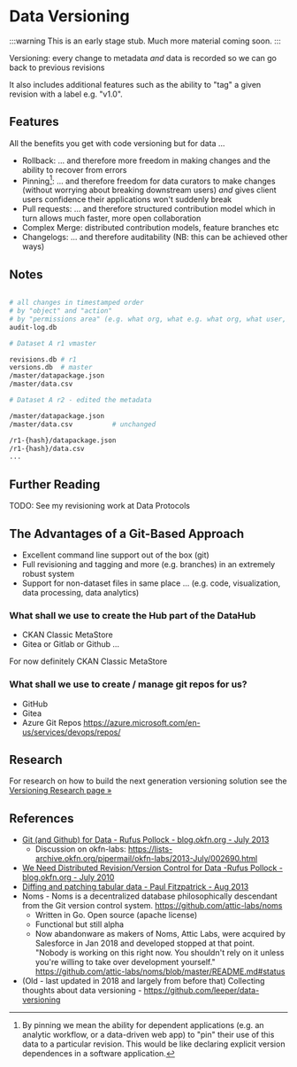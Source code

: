 # Data Versioning

:::warning
This is an early stage stub. Much more material coming soon.
:::

Versioning: every change to metadata *and* data is recorded so we can go back to previous revisions

It also includes additional features such as the ability to "tag" a given revision with a label e.g. "v1.0".


## Features

All the benefits you get with code versioning but for data ...

* Rollback: ... and therefore more freedom in making changes and the ability to recover from errors
* Pinning[^pin]:  ... and therefore freedom for data curators to make changes (without worrying about breaking downstream users) *and* gives client users confidence their applications won't suddenly break
* Pull requests: ... and therefore structured contribution model which in turn allows much faster, more open collaboration
* Complex Merge: distributed contribution models, feature branches etc
* Changelogs: ... and therefore auditability (NB: this can be achieved other ways)

[^pin]: By pinning we mean the ability for dependent applications (e.g. an analytic workflow, or a data-driven web app) to "pin" their use of this data to a particular revision. This would be like declaring explicit version dependences in a software application.

## Notes

```bash

# all changes in timestamped order
# by "object" and "action"
# by "permissions area" (e.g. what org, what e.g. what org, what user, ...)
audit-log.db

# Dataset A r1 vmaster

revisions.db # r1
versions.db  # master
/master/datapackage.json
/master/data.csv

# Dataset A r2 - edited the metadata

/master/datapackage.json
/master/data.csv          # unchanged

/r1-{hash}/datapackage.json
/r1-{hash}/data.csv
...

```

## Further Reading

TODO: See my revisioning work at Data Protocols


## The Advantages of a Git-Based Approach

* Excellent command line support out of the box (git)
* Full revisioning and tagging and more (e.g. branches) in an extremely robust system
* Support for non-dataset files in same place ... (e.g. code, visualization, data processing, data analytics)

### What shall we use to create the Hub part of the DataHub

* CKAN Classic MetaStore
* Gitea or Gitlab or Github ...

For now definitely CKAN Classic MetaStore

### What shall we use to create / manage git repos for us?

* GitHub
* Gitea
* Azure Git Repos https://azure.microsoft.com/en-us/services/devops/repos/

## Research

For research on how to build the next generation versioning solution see the [Versioning Research page &raquo;](./research.html)

## References

* [Git (and Github) for Data - Rufus Pollock - blog.okfn.org - July 2013](https://blog.okfn.org/2013/07/02/git-and-github-for-data/)
  * Discussion on okfn-labs: https://lists-archive.okfn.org/pipermail/okfn-labs/2013-July/002690.html
* [We Need Distributed Revision/Version Control for Data -Rufus Pollock - blog.okfn.org - July 2010](https://blog.okfn.org/2010/07/12/we-need-distributed-revisionversion-control-for-data/)
* [Diffing and patching tabular data - Paul Fitzpatrick - Aug 2013](http://okfnlabs.org/blog/2013/08/08/diffing-and-patching-data.html)
* Noms - Noms is a decentralized database philosophically descendant from the Git version control system. https://github.com/attic-labs/noms
  * Written in Go. Open source (apache license)
  * Functional but still alpha
  * Now abandonware as makers of Noms, Attic Labs, were acquired by Salesforce in Jan 2018 and developed stopped at that point. "Nobody is working on this right now. You shouldn't rely on it unless you're willing to take over development yourself." https://github.com/attic-labs/noms/blob/master/README.md#status
* (Old - last updated in 2018 and largely from before that) Collecting thoughts about data versioning - https://github.com/leeper/data-versioning
